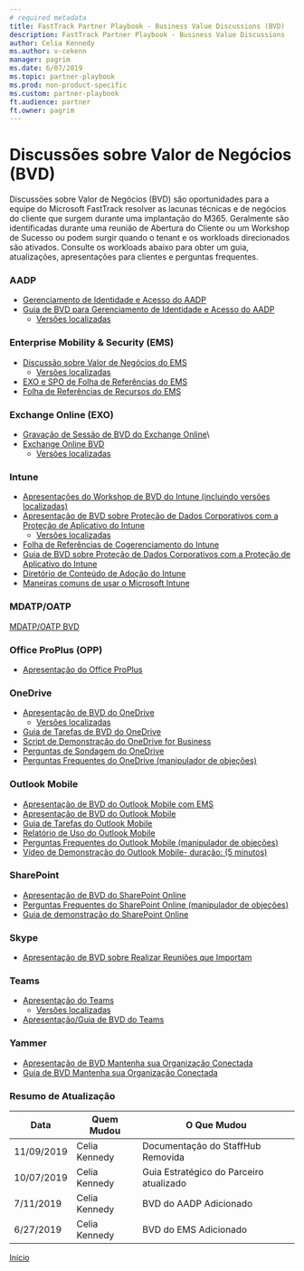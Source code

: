 ```yaml
---  
# required metadata  
title: FastTrack Partner Playbook - Business Value Discussions (BVD)
description: FastTrack Partner Playbook - Business Value Discussions
author: Celia Kennedy
ms.author: v-cekenn
manager: pagrim
ms.date: 6/07/2019
ms.topic: partner-playbook  
ms.prod: non-product-specific  
ms.custom: partner-playbook  
ft.audience: partner
ft.owner: pagrim
---  
```


# Discussões sobre Valor de Negócios (BVD)

Discussões sobre Valor de Negócios (BVD) são oportunidades para a equipe do Microsoft FastTrack resolver as lacunas técnicas e de negócios do cliente que surgem durante uma implantação do M365. Geralmente são identificadas durante uma reunião de Abertura do Cliente ou um Workshop de Sucesso ou podem surgir quando o tenant e os workloads direcionados são ativados. Consulte os workloads abaixo para obter um guia, atualizações, apresentações para clientes e perguntas frequentes.

### AADP

- [Gerenciamento de Identidade e Acesso do AADP](https://ftdocs-bcm.azureedge.net/public/playbook-aadp-identity-and-access-management-bvd-deck-en-us-v1)
- [Guia de BVD para Gerenciamento de Identidade e Acesso do AADP](https://ftdocs-bcm.azureedge.net/public/playbook-guidence-aadp-identityandacessmanagement-v1)
  - [Versões localizadas](https://ftdocs-bcm.azureedge.net/public/aadp-identity-access-management-bvd-deck-localized-v1.docx)

### Enterprise Mobility & Security (EMS)

- [Discussão sobre Valor de Negócios do EMS](https://fasttrack-docs.microsoft.com/collateral/ems-content.html)
  - [Versões localizadas](https://ftdocs-bcm.azureedge.net/public/ems-bvd-localized-list-v1.docx)
- [EXO e SPO de Folha de Referências do EMS](https://ftdocs-bcm.azureedge.net/public/playbook-ems-cheat-sheet-exo-and-spo-v1)
- [Folha de Referências de Recursos do EMS](https://ftdocs-bcm.azureedge.net/public/playbook-ems-features-cheat-sheet-v1)

### Exchange Online (EXO)

- [Gravação de Sessão de BVD do Exchange Online](http://aka.ms/exobvd)\
- [Exchange Online BVD](https://ftdocs-bcm.azureedge.net/public/en-us-exchangeonline-businessvaluediscussion-v1.pptx)
  - [Versões localizadas](https://ftdocs-bcm.azureedge.net/public/ja-jp-exchangeonline-businessvaluediscussion-v1.pptx)

### Intune

- [Apresentações do Workshop de BVD do Intune (incluindo versões localizadas)](https://ftdocs-bcm.azureedge.net/public/playbook-localized-intune-bvd-workshop-decks)
- [Apresentação de BVD sobre Proteção de Dados Corporativos com a Proteção de Aplicativo do Intune](https://ftdocs-bcm.azureedge.net/public/playbook-intune-protect-corporate-data-en-us-v1)
  - [Versões localizadas](https://ftdocs-bcm.azureedge.net/public/intune-protect-corporate-data-localized-list-v1.docx) 
- [Folha de Referências de Cogerenciamento do Intune](https://ftdocs-bcm.azureedge.net/public/playbook-intune-co-management-cheet-sheet-v1)
- [Guia de BVD sobre Proteção de Dados Corporativos com a Proteção de Aplicativo do Intune](https://ftdocs-bcm.azureedge.net/public/playbook-protect-corporate-data-intune-app-protection-guide-v1)
- [Diretório de Conteúdo de Adoção do Intune](https://ftdocs-bcm.azureedge.net/public/playbook-intune-adoption-content-directory-v1)
- [Maneiras comuns de usar o Microsoft Intune](https://docs.microsoft.com/en-us/intune/fundamentals/common-scenarios)

### MDATP/OATP

[MDATP/OATP BVD](https://ftdocs-bcm.azureedge.net/public/pt-br-mdatp-oatp-bvd-v1.pptx)

### Office ProPlus (OPP)

- [​​​​Apresentação do Office ProPlus](https://ftdocs-bcm.azureedge.net/public/partner-0365-pitch-deck-v1.pdf)

### OneDrive

- [Apresentação de BVD do OneDrive](https://aka.ms/enOneDriveBVDDeck)
  - [Versões localizadas](https://ftdocs-bcm.azureedge.net/public/localized-onedrive-bvd-deck-v1.docx)
- [Guia de Tarefas de BVD do OneDrive](https://ftdocs-bcm.azureedge.net/public/playbook-onedrive-bvd-task-guide-v1)
- [Script de Demonstração do OneDrive for Business](https://ftdocs-bcm.azureedge.net/public/palybook-onedrive-for-business-demo-script-v1)
- [Perguntas de Sondagem do OneDrive](https://aka.ms/OneDriveProbingQuestions)
- [Perguntas Frequentes do OneDrive (manipulador de objeções)](https://aka.ms/FRPHubOneDriveObjectionHandler)

### Outlook Mobile

- [Apresentação de BVD do Outlook Mobile com EMS](https://ftdocs-bcm.azureedge.net/public/playbook-outlook-mobile-ems-bvd-deck)
- [Apresentação de BVD do Outlook Mobile](https://ftdocs-bcm.azureedge.net/public/playbook-outlook-mobile-bvd-deck-v1)
- [Guia de Tarefas do Outlook Mobile](https://ftdocs-bcm.azureedge.net/public/playbook-outlook-mobile-guide-v1)
- [Relatório de Uso do Outlo​ok Mobile](https://ftdocs-bcm.azureedge.net/public/playbook-outlook-mobile-usage-report-v1)
- [Perguntas Frequentes do Outlook Mobile (manipulador de objeções)](https://ftdocs-bcm.azureedge.net/public/objection-handlers-faq-outlook-mobile-v1.pdf)
- [Vídeo de Demonstração do Outlook Mobile- duração: (5 minutos)](https://aka.ms/OLMobileDemo)

### SharePoint

- [Apresentação de BVD do SharePoint Online](https://ftdocs-bcm.azureedge.net/public/playbook-sharepoint-bvd-deck-v1)
- [Perguntas Frequentes do SharePoint Online (manipulador de objeções)](https://ftdocs-bcm.azureedge.net/public/playbook-sharepoint-online-faq-objection-handler-v1)
- [Guia de demonstração do SharePoint Online](https://ftdocs-bcm.azureedge.net/public/palybook-sharepoint-online-demo-guide-v1)

### Skype

- [Apresentação de BVD sobre Realizar Reuniões que Importam](https://ftdocs-bcm.azureedge.net/public/playbook-sfb-make-meetings-matter-deck-v1)

### Teams

- [Apresentação do Teams](https://ftdocs-bcm.azureedge.net/public/teams-customer-pitch-deck-v1.pptx)
  - [Versões localizadas](https://ftdocs-bcm.azureedge.net/public/localized-teams-pitch-deck-v1.docx) 
- [Apresentação/Guia de BVD do Teams](https://ftdocs-bcm.azureedge.net/public/teams-bvd-guidance-v1.pdf)

### Yammer

- [Apresentação de BVD Mantenha sua Organização Conectada​​​​​](https://ftdocs-bcm.azureedge.net/public/playbook-yammer-bring-your-organization-together-deck-v1)
- [​​​​Guia de BVD Mantenha sua Organização Conectada](https://ftdocs-bcm.azureedge.net/public/playbook-yammer-bring-your-organization-together-guide-v1)

### Resumo de Atualização

| Data       | Quem Mudou       | O Que Mudou              |
| ---------- | ----------------- | ------------------------- |
| 11/09/2019  | Celia Kennedy    | Documentação do StaffHub Removida|
| 10/07/2019  | Celia Kennedy    | Guia Estratégico do Parceiro atualizado|
| 7/11/2019  | Celia Kennedy     | BVD do AADP Adicionado|
| 6/27/2019  | Celia Kennedy     | BVD do EMS Adicionado|

[Início](http://partner-docs.microsoft.com)

